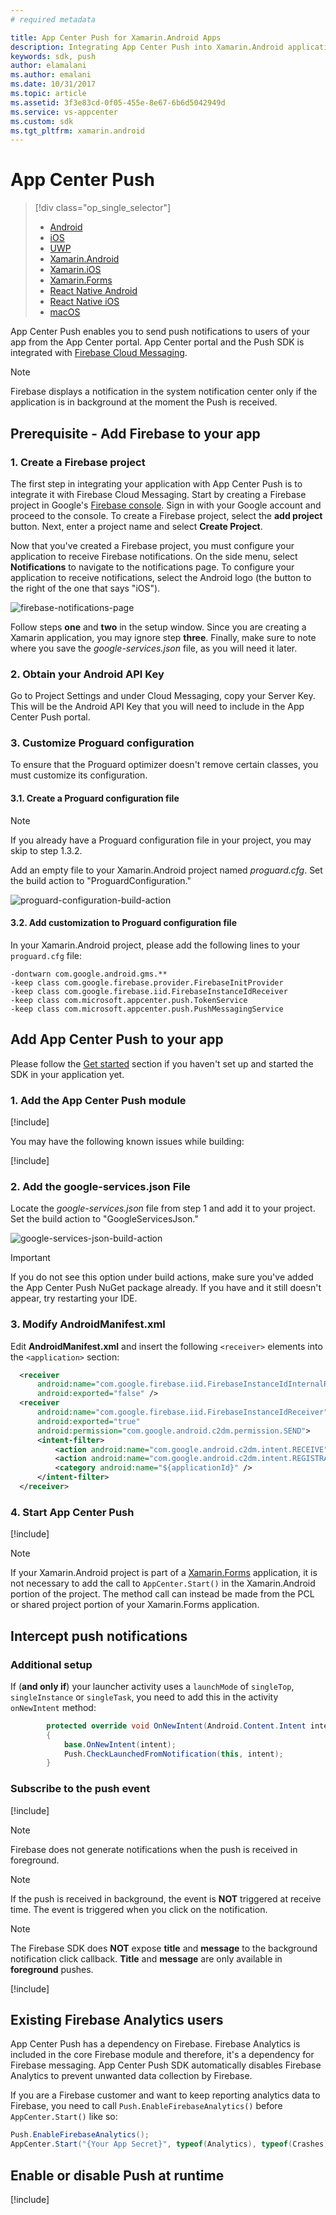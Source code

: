 ```yaml
---
# required metadata

title: App Center Push for Xamarin.Android Apps
description: Integrating App Center Push into Xamarin.Android applications
keywords: sdk, push
author: elamalani
ms.author: emalani
ms.date: 10/31/2017
ms.topic: article
ms.assetid: 3f3e83cd-0f05-455e-8e67-6b6d5042949d
ms.service: vs-appcenter
ms.custom: sdk
ms.tgt_pltfrm: xamarin.android
---
```


# App Center Push

> [!div class="op_single_selector"]
> * [Android](android.md)
> * [iOS](ios.md)
> * [UWP](uwp.md)
> * [Xamarin.Android](xamarin-android.md)
> * [Xamarin.iOS](xamarin-ios.md)
> * [Xamarin.Forms](xamarin-forms.md)
> * [React Native Android](react-native-android.md)
> * [React Native iOS](react-native-ios.md)
> * [macOS](macos.md)

App Center Push enables you to send push notifications to users of your app from the App Center portal. App Center portal and the Push SDK is integrated with [Firebase Cloud Messaging](https://firebase.google.com/docs/cloud-messaging/).

> [!NOTE]
> Firebase displays a notification in the system notification center only if the application is in background at the moment the Push is received.

## Prerequisite - Add Firebase to your app

### 1. Create a Firebase project

The first step in integrating your application with App Center Push is to integrate it with Firebase Cloud Messaging. Start by creating a Firebase project in Google's [Firebase console](https://console.firebase.google.com). Sign in with your Google account and proceed to the console. To create a Firebase project, select the **add project** button. Next, enter a project name and select **Create Project**.

Now that you've created a Firebase project, you must configure your application to receive Firebase notifications. On the side menu, select **Notifications** to navigate to the notifications page. To configure your application to receive notifications, select the Android logo (the button to the right of the one that says "iOS").

![firebase-notifications-page](images/firebase-add-notifications.png)

Follow steps **one** and **two** in the setup window. Since you are creating a Xamarin application, you may ignore step **three**. Finally, make sure to note where you save the *google-services.json* file, as you will need it later.

### 2. Obtain your Android API Key
Go to Project Settings and under Cloud Messaging, copy your Server Key. This will be the Android API Key that you will need to include in the App Center Push portal.

### 3. Customize Proguard configuration

To ensure that the Proguard optimizer doesn't remove certain classes, you must customize its configuration.

#### 3.1. Create a Proguard configuration file

>[!NOTE]
>If you already have a Proguard configuration file in your project, you may skip to step 1.3.2.

Add an empty file to your Xamarin.Android project named *proguard.cfg*. Set the build action to "ProguardConfiguration."

![proguard-configuration-build-action](images/proguard-configuration-build-action.png)

#### 3.2. Add customization to Proguard configuration file
In your Xamarin.Android project, please add the following lines to your `proguard.cfg` file:

```
-dontwarn com.google.android.gms.**
-keep class com.google.firebase.provider.FirebaseInitProvider
-keep class com.google.firebase.iid.FirebaseInstanceIdReceiver
-keep class com.microsoft.appcenter.push.TokenService
-keep class com.microsoft.appcenter.push.PushMessagingService
```

## Add App Center Push to your app

Please follow the [Get started](~/sdk/getting-started/xamarin.md) section if you haven't set up and started the SDK in your application yet.

### 1. Add the App Center Push module

[!include[](add-nuget.md)]

You may have the following known issues while building:

[!include[](../xamarin-android-push-setup-issues.md)]

### 2. Add the google-services.json File
Locate the *google-services.json* file from step 1 and add it to your project. Set the build action to "GoogleServicesJson."

![google-services-json-build-action](images/google-services-json-build-action.png)

> [!IMPORTANT]
> If you do not see this option under build actions, make sure you've added the App Center Push NuGet package already. If you have and it still doesn't appear, try restarting your IDE.

### 3. Modify AndroidManifest.xml

Edit **AndroidManifest.xml** and insert the following `<receiver>` elements into the `<application>` section:

```xml
  <receiver 
      android:name="com.google.firebase.iid.FirebaseInstanceIdInternalReceiver" 
      android:exported="false" />
  <receiver 
      android:name="com.google.firebase.iid.FirebaseInstanceIdReceiver" 
      android:exported="true" 
      android:permission="com.google.android.c2dm.permission.SEND">
      <intent-filter>
          <action android:name="com.google.android.c2dm.intent.RECEIVE" />
          <action android:name="com.google.android.c2dm.intent.REGISTRATION" />
          <category android:name="${applicationId}" />
      </intent-filter>
  </receiver>
```

### 4. Start App Center Push

[!include[](start-push.md)]

>[!NOTE]
>If your Xamarin.Android project is part of a [Xamarin.Forms](xamarin-forms.md) application, it is not necessary to add the call to `AppCenter.Start()` in the Xamarin.Android portion of the project. The method call can instead be made from the PCL or shared project portion of your Xamarin.Forms application.

## Intercept push notifications

### Additional setup

If (**and only if**) your launcher activity uses a `launchMode` of `singleTop`, `singleInstance` or `singleTask`, you need to add this in the activity `onNewIntent` method:

```csharp
        protected override void OnNewIntent(Android.Content.Intent intent)
        {
            base.OnNewIntent(intent);
            Push.CheckLaunchedFromNotification(this, intent);
        }
```

### Subscribe to the push event

[!include[](dotnet-push-event-intro.md)]

> [!NOTE]
> Firebase does not generate notifications when the push is received in foreground.

> [!NOTE]
> If the push is received in background, the event is **NOT** triggered at receive time.
> The event is triggered when you click on the notification.

> [!NOTE]
> The Firebase SDK does **NOT** expose **title** and **message** to the background notification click callback.
> **Title** and **message** are only available in **foreground** pushes.

[!include[](dotnet-push-event-example.md)]

## Existing Firebase Analytics users

App Center Push has a dependency on Firebase. Firebase Analytics is included in the core Firebase module and therefore, it's a dependency for Firebase messaging. App Center Push SDK automatically disables Firebase Analytics to prevent unwanted data collection by Firebase.

If you are a Firebase customer and want to keep reporting analytics data to Firebase, you need to call `Push.EnableFirebaseAnalytics()` before `AppCenter.Start()` like so:

```csharp
Push.EnableFirebaseAnalytics();
AppCenter.Start("{Your App Secret}", typeof(Analytics), typeof(Crashes), typeof(Push));
```

## Enable or disable Push at runtime

[!include[](enable-or-disable.md)]

